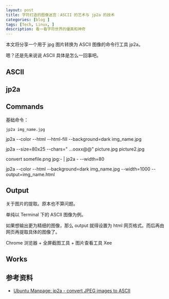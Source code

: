 ```yaml
---
layout: post
title: 字符打造的图像迷宫：ASCII 的艺术与 jp2a 的技术
categories: [blog ]
tags: [Tech, Linux, ]
description: 看一看字符世界的優美和神奇
---
```



本文将分享一个用于 jpg 图片转换为 ASCII 图像的命令行工具 jp2a。

嗯？还是先来说说 ASCII 具体是怎么一回事吧。

## ASCII




## jp2a


## Commands

基础命令：

```jp2a img_name.jpg```


jp2a --color --html --html-fill --background=dark  img_name.jpg

jp2a --size=80x25 --chars=" ...ooxx@@" picture.jpg picture2.jpg

convert somefile.png jpg:- | jp2a - --width=80

jp2a --color --html --background=dark img_name.jpg --width=1000 --output=img_name.html


## Output

关于图片的提取。原本也不算问题。

单纯以 Terminal 下的 ASCII 图像为例。

如果想输出更为精细的图像，那么 output 就得设置为 html 网页格式。而后再由网页再提取具体的图像了。






Chrome 浏览器 + 全屏截图工具 + 图片查看工具 Xee

## Works



## 参考资料

* [Ubuntu Manpage: jp2a - convert JPEG images to ASCII](http://manpages.ubuntu.com/manpages/karmic/man1/jp2a.1.html)